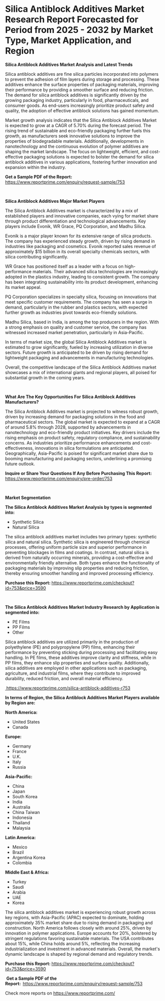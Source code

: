 <p><h1>Silica Antiblock Additives Market Research Report Forecasted for Period from 2025 -  2032 by Market Type, Market Application, and Region</h1></p><p><strong>Silica Antiblock Additives Market Analysis and Latest Trends</strong></p>
<p><p>Silica antiblock additives are fine silica particles incorporated into polymers to prevent the adhesion of film layers during storage and processing. These additives enhance the surface properties of packaging materials, improving their performance by providing a smoother surface and reducing friction. The demand for silica antiblock additives is significantly driven by the growing packaging industry, particularly in food, pharmaceuticals, and consumer goods. As end-users increasingly prioritize product safety and quality, the adoption of effective antiblock solutions has gained momentum.</p><p>Market growth analysis indicates that the Silica Antiblock Additives Market is expected to grow at a CAGR of 5.70% during the forecast period. The rising trend of sustainable and eco-friendly packaging further fuels this growth, as manufacturers seek innovative solutions to improve the properties of biodegradable materials. Additionally, developments in nanotechnology and the continuous evolution of polymer additives are shaping the market landscape. The focus on lightweight, efficient, and cost-effective packaging solutions is expected to bolster the demand for silica antiblock additives in various applications, fostering further innovation and expansion within the industry.</p></p>
<p><strong>Get a Sample PDF of the Report:&nbsp;</strong> <a href="https://www.reportprime.com/enquiry/request-sample/753?utm_campaign=2627&utm_medium=2&utm_source=Github&utm_content=ia&utm_term=18032025&utm_id=silica-antiblock-additives">https://www.reportprime.com/enquiry/request-sample/753</a></p>
<p>&nbsp;</p>
<p><strong>Silica Antiblock Additives Major Market Players</strong></p>
<p><p>The Silica Antiblock Additives market is characterized by a mix of established players and innovative companies, each vying for market share through product differentiation and technological advancements. Key players include Evonik, WR Grace, PQ Corporation, and Madhu Silica.</p><p>Evonik is a major player known for its extensive range of silica products. The company has experienced steady growth, driven by rising demand in industries like packaging and cosmetics. Evonik reported sales revenue of approximately $15 billion in its overall specialty chemicals sectors, with silica contributing significantly.</p><p>WR Grace has positioned itself as a leader with a focus on high-performance materials. Their advanced silica technologies are increasingly adopted in the plastics industry, leading to consistent growth. The company has been integrating sustainability into its product development, enhancing its market appeal.</p><p>PQ Corporation specializes in specialty silica, focusing on innovations that meet specific customer requirements. The company has seen a surge in demand, particularly in the rubber and plastics sectors, with expected further growth as industries pivot towards eco-friendly solutions.</p><p>Madhu Silica, based in India, is among the top producers in the region. With a strong emphasis on quality and customer service, the company has witnessed increased market penetration, particularly in Asia-Pacific.</p><p>In terms of market size, the global Silica Antiblock Additives market is estimated to grow significantly, fueled by increasing utilization in diverse sectors. Future growth is anticipated to be driven by rising demand for lightweight packaging and advancements in manufacturing technologies.</p><p>Overall, the competitive landscape of the Silica Antiblock Additives market showcases a mix of international giants and regional players, all poised for substantial growth in the coming years.</p></p>
<p>&nbsp;</p>
<p><strong>What Are The Key Opportunities For Silica Antiblock Additives Manufacturers?</strong></p>
<p><p>The Silica Antiblock Additives market is projected to witness robust growth, driven by increasing demand for packaging solutions in the food and pharmaceutical sectors. The global market is expected to expand at a CAGR of around 5.8% through 2028, supported by advancements in nanotechnology and eco-friendly product initiatives. Key drivers include the rising emphasis on product safety, regulatory compliance, and sustainability concerns. As industries prioritize performance enhancements and cost-effectiveness, innovations in silica formulations are anticipated. Geographically, Asia-Pacific is poised for significant market share due to booming manufacturing and packaging sectors, underlining a promising future outlook.</p></p>
<p><strong>Inquire or Share Your Questions If Any Before Purchasing This Report:</strong> <a href="https://www.reportprime.com/enquiry/pre-order/753?utm_campaign=2627&utm_medium=2&utm_source=Github&utm_content=ia&utm_term=18032025&utm_id=silica-antiblock-additives">https://www.reportprime.com/enquiry/pre-order/753</a></p>
<p>&nbsp;</p>
<p><strong>Market Segmentation</strong></p>
<p><strong>The Silica Antiblock Additives Market Analysis by types is segmented into:</strong></p>
<p><ul><li>Synthetic Silica</li><li>Natural Silica</li></ul></p>
<p><p>The silica antiblock additives market includes two primary types: synthetic silica and natural silica. Synthetic silica is engineered through chemical processes, offering uniform particle size and superior performance in preventing blockages in films and coatings. In contrast, natural silica is derived from naturally occurring minerals, providing a cost-effective and environmentally friendly alternative. Both types enhance the functionality of packaging materials by improving slip properties and reducing friction, thereby ensuring smoother handling and improved processing efficiency.</p></p>
<p><strong>Purchase this Report:&nbsp;</strong><a href="https://www.reportprime.com/checkout?id=753&price=3590&utm_campaign=2627&utm_medium=2&utm_source=Github&utm_content=ia&utm_term=18032025&utm_id=silica-antiblock-additives">https://www.reportprime.com/checkout?id=753&price=3590</a></p>
<p>&nbsp;</p>
<p><strong>The Silica Antiblock Additives Market Industry Research by Application is segmented into:</strong></p>
<p><ul><li>PE Films</li><li>PP Films</li><li>Other</li></ul></p>
<p><p>Silica antiblock additives are utilized primarily in the production of polyethylene (PE) and polypropylene (PP) films, enhancing their performance by preventing sticking during processing and facilitating easy handling. In PE films, these additives improve clarity and stiffness, while in PP films, they enhance slip properties and surface quality. Additionally, silica additives are employed in other applications such as packaging, agriculture, and industrial films, where they contribute to improved durability, reduced friction, and overall material efficiency.</p></p>
<p><a href="https://www.reportprime.com/silica-antiblock-additives-r753?utm_campaign=2627&utm_medium=2&utm_source=Github&utm_content=ia&utm_term=18032025&utm_id=silica-antiblock-additives">&nbsp;https://www.reportprime.com/silica-antiblock-additives-r753</a></p>
<p><strong>In terms of Region, the Silica Antiblock Additives Market Players available by Region are:</strong></p>
<p>
    <p> <strong> North America: </strong>
        <ul>
            <li>United States</li>
            <li>Canada</li>
        </ul>
        </p> 
    <p> <strong> Europe: </strong>
        <ul>
            <li>Germany</li>
            <li>France</li>
            <li>U.K.</li>
            <li>Italy</li>
            <li>Russia</li>
        </ul>
        </p> 
    <p> <strong> Asia-Pacific: </strong>
        <ul>
            <li>China</li>
            <li>Japan</li>
            <li>South Korea</li>
            <li>India</li>
            <li>Australia</li>
            <li>China Taiwan</li>
            <li>Indonesia</li>
            <li>Thailand</li>
            <li>Malaysia</li>
        </ul>
        </p> 
    <p> <strong> Latin America: </strong>
        <ul>
            <li>Mexico</li>
            <li>Brazil</li>
            <li>Argentina Korea</li>
            <li>Colombia</li>
        </ul>
        </p> 
    <p> <strong> Middle East & Africa: </strong>
        <ul>
            <li>Turkey</li>
            <li>Saudi</li>
            <li>Arabia</li>
            <li>UAE</li>
            <li>Korea</li>
        </ul>
    </p>
    </p>
<p><p>The silica antiblock additives market is experiencing robust growth across key regions, with Asia-Pacific (APAC) expected to dominate, holding approximately 35% market share due to rising demand in packaging and construction. North America follows closely with around 25%, driven by innovation in polymer applications. Europe accounts for 20%, bolstered by stringent regulations favoring sustainable materials. The USA contributes about 15%, while China holds around 5%, reflecting the increasing industrialization and investment in advanced materials. Overall, the market's dynamic landscape is shaped by regional demand and regulatory trends.</p></p>
<p><strong>Purchase this Report: </strong><a href="https://www.reportprime.com/checkout?id=753&price=3590&utm_campaign=2627&utm_medium=2&utm_source=Github&utm_content=ia&utm_term=18032025&utm_id=silica-antiblock-additives">https://www.reportprime.com/checkout?id=753&price=3590</a></p>
<p>&nbsp;<strong>Get a Sample PDF of the Report:&nbsp;&nbsp;</strong><a href="https://www.reportprime.com/enquiry/request-sample/753?utm_campaign=2627&utm_medium=2&utm_source=Github&utm_content=ia&utm_term=18032025&utm_id=silica-antiblock-additives">https://www.reportprime.com/enquiry/request-sample/753</a></p>
<p><strong></strong></p>
<p>Check more reports on <a href="https://www.reportprime.com/?utm_campaign=2627&utm_medium=2&utm_source=Github&utm_content=ia&utm_term=18032025&utm_id=silica-antiblock-additives">https://www.reportprime.com/</a></p>